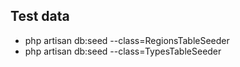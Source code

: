 ## Test data

- php artisan db:seed --class=RegionsTableSeeder
- php artisan db:seed --class=TypesTableSeeder
